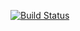 [![Build Status](https://travis-ci.org/mikhai1ovMax/restApp.svg?branch=master)](https://travis-ci.org/mikhai1ovMax/restApp)
